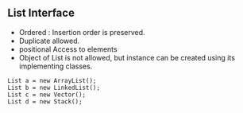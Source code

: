## List Interface
- Ordered : Insertion order is preserved.
- Duplicate allowed.
- positional Access to elements 
- Object of List is not allowed, but instance can be created using its implementing classes.
```
List a = new ArrayList();
List b = new LinkedList();
List c = new Vector();
List d = new Stack();
```
